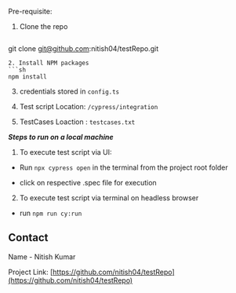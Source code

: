 
  Pre-requisite:

1. Clone the repo
   ```sh
  git clone git@github.com:nitish04/testRepo.git
   ```
2. Install NPM packages
   ```sh
   npm install
   ```
3. credentials stored in   `config.ts`

4. Test script Location: `/cypress/integration`

5. TestCases Loaction : `testcases.txt`


***Steps to run on a local machine***


1. To execute test script via UI:

- Run `npx cypress open` in the terminal from the project root folder

-  click on respective .spec file for execution 


2. To execute test script via terminal on headless browser
- run `npm run cy:run` 


<!-- CONTACT -->
## Contact

Name - Nitish Kumar

Project Link: [https://github.com/nitish04/testRepo](https://github.com/nitish04/testRepo)

